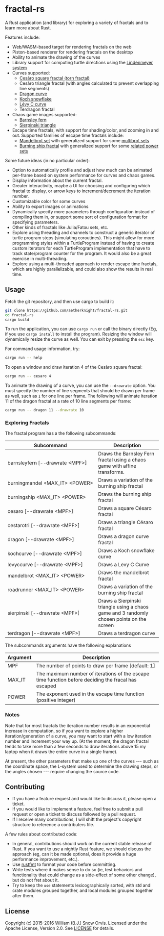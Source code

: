 # fractal-rs

A Rust application (and library) for exploring a variety of fractals and to
learn more about Rust.

Features include:

* Web/WASM-based target for rendering fractals on the web
* Piston-based renderer for rendering fractals on the desktop
* Ability to animate the drawing of the curves
* Library support for computing turtle directions using the [Lindenmeyer
  system](https://en.wikipedia.org/wiki/L-system)
* Curves supported:
    * [Cesàro square fractal (torn
      fractal)](http://mathworld.wolfram.com/CesaroFractal.html)
    * Cesàro triangle fractal (with angles calculated to prevent overlapping
      line segments)
    * [Dragon curve](https://en.wikipedia.org/wiki/Dragon_curve)
    * [Koch snowflake](https://en.wikipedia.org/wiki/Koch_snowflake)
    * [Lévy C curve](https://en.wikipedia.org/wiki/L%C3%A9vy_C_curve)
    * Terdragon fractal
* Chaos game images supported:
    * [Barnsley fern](https://en.wikipedia.org/wiki/Barnsley_fern)
    * [Sierpinski triangle](https://en.wikipedia.org/wiki/Sierpinski_triangle)
* Escape time fractals, with support for shading/color, and zooming in and out.
  Supported families of escape time fractals include:
    * [Mandelbrot set](https://en.wikipedia.org/wiki/Mandelbrot_set) with
      generalized support for some
      [multibrot sets](https://en.wikipedia.org/wiki/Multibrot_set)
    * [Burning ship fractal](https://en.wikipedia.org/wiki/Burning_Ship_fractal)
      with generalized support for some [related power
      sets](https://theory.org/fracdyn/burningship/symmetry.html)

Some future ideas (in no particular order):

* Option to automatically profile and adjust how much can be animated per-frame
  based on system performance for curves and chaos games.
* Display information about the current fractal.
* Greater interactivity, maybe a UI for choosing and configuring which fractal
  to display, or arrow keys to increment/decrement the iteration number.
* Customizable color for some curves
* Ability to export images or animations
* Dynamically specify more parameters through configuration instead of
  compiling them in, or support some sort of configuration format for
  specifying parameters.
* Other kinds of fractals like Julia/Fatou sets, etc.
* Explore using threading and channels to construct a generic iterator of turtle
  program steps (simulating coroutines). This might allow for more programming
  styles within a TurtleProgram instead of having to create custom iterators
  for each TurtleProgram implementation that have to track state/program
  counter for the program. It would also be a great exercise in multi-threading.
* Explore using a multi-threaded approach to render escape time fractals, which
  are highly parallelizable, and could also show the results in real time.


## Usage

Fetch the git repository, and then use cargo to build it:

```sh
git clone https://github.com/aetherknight/fractal-rs.git
cd fractal-rs
cargo build
```

To run the application, you can use `cargo run` or call the binary directly
(Eg, if you use `cargo install` to install the program). Resizing the window
will dynamically resize the curve as well. You can exit by pressing the `esc`
key.

For command usage information, try:
```sh
cargo run -- help
```

To open a window and draw iteration 4 of the Cesàro square fractal:

```sh
cargo run -- cesaro 4
```

To animate the drawing of a curve, you can use the `--drawrate` option. You must
specify the number of line segments that should be drawn per frame as well,
such as `1` for one line per frame. The following will animate iteration 11 of
the dragon fractal at a rate of 10 line segments per frame:

```sh
cargo run -- dragon 11 --drawrate 10 
```


### Exploring Fractals
The fractal program has a the following subcommands:

| Subcommand | Description |
| ---------- | ----------- |
| barnsleyfern&nbsp;[--drawrate&nbsp;&lt;MPF&gt;] | Draws the Barnsley Fern fractal using a chaos game with affine transforms. |
| burningmandel&nbsp;&lt;MAX_IT&gt;&nbsp;&lt;POWER&gt; | Draws a variation of the burning ship fractal
| burningship&nbsp;&lt;MAX_IT&gt;&nbsp;&lt;POWER&gt; | Draws the burning ship fractal
| cesaro&nbsp;[--drawrate&nbsp;&lt;MPF&gt;] | Draws a square Césaro fractal
| cestarotri&nbsp;[--drawrate&nbsp;&lt;MPF&gt;] | Draws a triangle Césaro fractal
| dragon&nbsp;[--drawrate&nbsp;&lt;MPF&gt;] | Draws a dragon curve fractal
| kochcurve&nbsp;[--drawrate&nbsp;&lt;MPF&gt;] | Draws a Koch snowflake curve
| levyccurve&nbsp;[--drawrate&nbsp;&lt;MPF&gt;] | Draws a Levy C Curve
| mandelbrot&nbsp;&lt;MAX_IT&gt;&nbsp;&lt;POWER&gt; | Draws the mandelbrot fractal
| roadrunner&nbsp;&lt;MAX_IT&gt;&nbsp;&lt;POWER&gt; | Draws a variation of the burning ship fractal
| sierpinski&nbsp;[--drawrate&nbsp;&lt;MPF&gt;] | Draws a Sierpinski triangle using a chaos game and 3 randomly chosen points on the screen
| terdragon&nbsp;[--drawrate&nbsp;&lt;MPF&gt;] | Draws a terdragon curve

The subcommands arguments have the following explanations

| Argument | Description |
| -------- | ----------- |
| MPF | The number of points to draw per frame [default: 1]
| MAX_IT | The maximum number of iterations of the escape time function before deciding the fracal has escaped
| POWER | The exponent used in the escape time function (positive integer)


### Notes
Note that for most fractals the iteration number results in an exponential
increase in computation, so if you want to explore a higher
iteration/generation of a curve, you may want to start with a low iteration
number and increment your way up. (At the moment, the dragon fractal tends to
take more than a few seconds to draw iterations above 15 my laptop when it
draws the entire curve in a single frame).

At present, the other parameters that make up one of the curves --- such as the
coordinate space, the L-system used to determine the drawing steps, or the
angles chosen --- require changing the source code.

## Contributing

* If you have a feature request and would like to discuss it, please open a
  ticket.
* If you would like to implement a feature, feel free to submit a pull request
  or open a ticket to discuss followed by a pull request.
* If I receive many contributions, I will shift the project's copyright
  structure to reference a contributers file.

A few rules about contributed code:

* In general, contributions should work on the current stable release of Rust.
  If you want to use a nightly Rust feature, we should discuss the approach
  (eg, can it be made optional, does it provide a huge performance improvement,
  etc.).
* Use [rustfmt](https://github.com/rust-lang-nursery/rustfmt) to format your
  code before committing.
* Write tests where it makes sense to do so (ie, test behaviors and
  functionality that could change as a side-effect of some other change), but
  do not fret about it.
* Try to keep the `use` statements lexicographically sorted, with std and crate
  modules grouped together, and local modules grouped together after them.


## License

Copyright (c) 2015-2016 William (B.J.) Snow Orvis. Licensed under the Apache
License, Version 2.0. See [LICENSE](LICENSE) for details.
